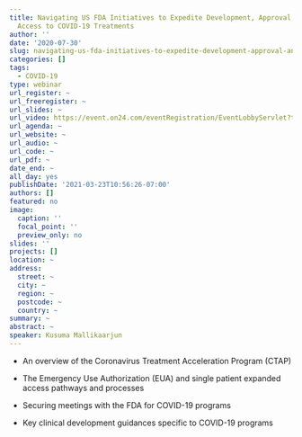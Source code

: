 ```yaml
---
title: Navigating US FDA Initiatives to Expedite Development, Approval, and Emergency
  Access to COVID-19 Treatments
author: ''
date: '2020-07-30'
slug: navigating-us-fda-initiatives-to-expedite-development-approval-and-emergency-access-to-covid-19-treatments
categories: []
tags:
  - COVID-19
type: webinar
url_register: ~
url_freeregister: ~
url_slides: ~
url_video: https://event.on24.com/eventRegistration/EventLobbyServlet?target=reg20.jsp&mode=login&eventid=2463182&sessionid=1&key=64F59B00D790325C9F6C84FB08A5050C&regTag=&V2=false&sourcepage=register
url_agenda: ~
url_website: ~
url_audio: ~
url_code: ~
url_pdf: ~
date_end: ~
all_day: yes
publishDate: '2021-03-23T10:56:26-07:00'
authors: []
featured: no
image:
  caption: ''
  focal_point: ''
  preview_only: no
slides: ''
projects: []
location: ~
address:
  street: ~
  city: ~
  region: ~
  postcode: ~
  country: ~
summary: ~
abstract: ~
speaker: Kusuma Mallikaarjun
---
```

<!--more-->
- An overview of the Coronavirus Treatment Acceleration Program (CTAP)  

- The Emergency Use Authorization (EUA) and single patient expanded access pathways and processes  

- Securing meetings with the FDA for COVID-19 programs  

- Key clinical development guidances specific to COVID-19 programs  
